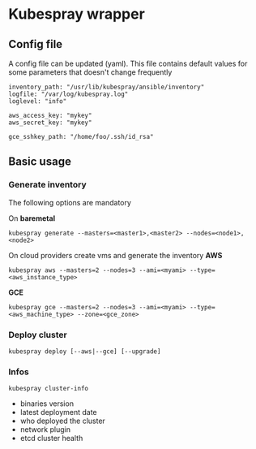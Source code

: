 # Kubespray wrapper

## Config file
A config file can be updated (yaml).
This file contains default values for some parameters that doesn't change frequently
```
inventory_path: "/usr/lib/kubespray/ansible/inventory"
logfile: "/var/log/kubespray.log"
loglevel: "info"

aws_access_key: "mykey"
aws_secret_key: "mykey"

gce_sshkey_path: "/home/foo/.ssh/id_rsa"

```
## Basic usage

### Generate inventory
The following options are mandatory

On **baremetal**
```
kubespray generate --masters=<master1>,<master2> --nodes=<node1>,<node2>
```


On cloud providers create vms and generate the inventory
**AWS** 
```
kubespray aws --masters=2 --nodes=3 --ami=<myami> --type=<aws_instance_type>
```
**GCE**
```
kubespray gce --masters=2 --nodes=3 --ami=<myami> --type=<aws_machine_type> --zone=<gce_zone>
```

### Deploy cluster

```
kubespray deploy [--aws|--gce] [--upgrade]
```

### Infos
```
kubespray cluster-info
```
- binaries version
- latest deployment date
- who deployed the cluster
- network plugin
- etcd cluster health
